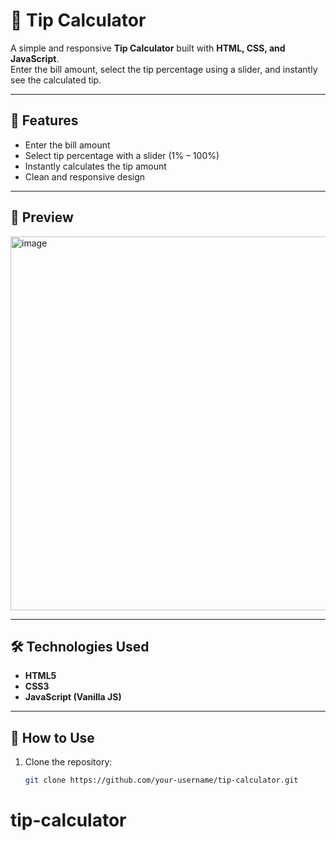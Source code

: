 # 💸 Tip Calculator  

A simple and responsive **Tip Calculator** built with **HTML, CSS, and JavaScript**.  
Enter the bill amount, select the tip percentage using a slider, and instantly see the calculated tip.  

---

## 🚀 Features  
- Enter the bill amount  
- Select tip percentage with a slider (1% – 100%)  
- Instantly calculates the tip amount  
- Clean and responsive design  

---

## 📸 Preview  
<img width="1142" height="598" alt="image" src="https://github.com/user-attachments/assets/7b4fdec5-eaf0-4d82-8bd0-5cfe72a83fe4" />
 

---

## 🛠️ Technologies Used  
- **HTML5**  
- **CSS3**  
- **JavaScript (Vanilla JS)**  

---

## 📂 How to Use  
1. Clone the repository:  
   ```bash
   git clone https://github.com/your-username/tip-calculator.git
# tip-calculator
